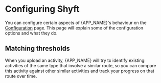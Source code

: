 # Configuring Shyft

You can configure certain aspects of {APP_NAME}'s behaviour on the [Configuration](/config) page. This page will explain
some of the configuration options and what they do.

## Matching thresholds

When you upload an activity, {APP_NAME} will try to identify existing activities of the same type that involve a similar
route, so you can compare this activity against other similar activities and track your progress on that route over
time.